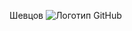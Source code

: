 Шевцов 
![Логотип GitHub](https://github.githubassets.com/images/modules/logos_page/GitHub-Mark.png)